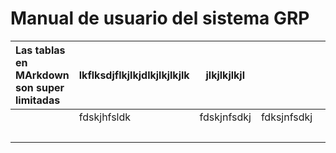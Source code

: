 # Manual de usuario del sistema GRP

| Las tablas en MArkdown son super limitadas | lkflksdjflkjlkjdlkjlkjlkjlk | jlkjlkjlkjl |  |  |  |
| :--- | :--- | :---: | :--- | :--- | :---: |
|  | fdskjhfsldk | fdskjnfsdkj | fdksjnfsdkj |  |  |
|  |  |  |  |  | q |



